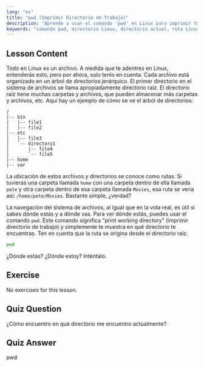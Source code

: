 ```yaml
---
lang: "es"
title: "pwd (Imprimir Directorio de Trabajo)"
description: "Aprende a usar el comando 'pwd' en Linux para imprimir tu directorio de trabajo actual. Comprende las rutas del sistema de archivos de Linux y la navegación para principiantes."
keywords: "comando pwd, directorio Linux, directorio actual, ruta Linux, tutorial Linux, Linux para principiantes, guía Linux"
---
```


## Lesson Content

Todo en Linux es un archivo. A medida que te adentres en Linux, entenderás esto, pero por ahora, solo tenlo en cuenta. Cada archivo está organizado en un árbol de directorios jerárquico. El primer directorio en el sistema de archivos se llama apropiadamente directorio raíz. El directorio raíz tiene muchas carpetas y archivos, que pueden almacenar más carpetas y archivos, etc. Aquí hay un ejemplo de cómo se ve el árbol de directorios:

```plaintext
/
|-- bin
|   |-- file1
|   |-- file2
|-- etc
|   |-- file3
|   `-- directory1
|       |-- file4
|       `-- file5
|-- home
|-- var
```

La ubicación de estos archivos y directorios se conoce como rutas. Si tuvieras una carpeta llamada `home` con una carpeta dentro de ella llamada `pete` y otra carpeta dentro de esa carpeta llamada `Movies`, esa ruta se vería así: `/home/pete/Movies`. Bastante simple, ¿verdad?

La navegación del sistema de archivos, al igual que en la vida real, es útil si sabes dónde estás y a dónde vas. Para ver dónde estás, puedes usar el comando `pwd`. Este comando significa "print working directory" (imprimir directorio de trabajo) y simplemente te muestra en qué directorio te encuentras. Ten en cuenta que la ruta se origina desde el directorio raíz.

```bash
pwd
```

¿Dónde estás? ¿Dónde estoy? Inténtalo.

## Exercise

No exercises for this lesson.

## Quiz Question

¿Cómo encuentro en qué directorio me encuentro actualmente?

## Quiz Answer

pwd
